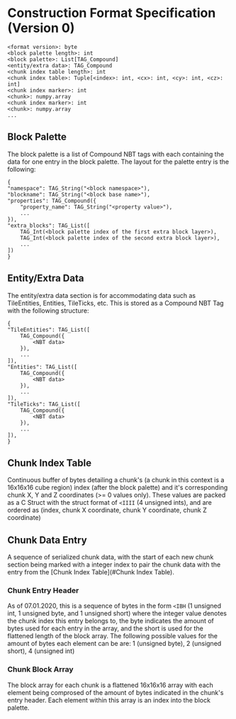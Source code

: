 # Construction Format Specification (Version 0)

    <format version>: byte
    <block palette length>: int
    <block palette>: List[TAG_Compound]
    <entity/extra data>: TAG_Compound
    <chunk index table length>: int
    <chunk index table>: Tuple[<index>: int, <cx>: int, <cy>: int, <cz>: int]
    <chunk index marker>: int
    <chunk>: numpy.array
    <chunk index marker>: int
    <chunk>: numpy.array
    ...

## Block Palette 
The block palette is a list of Compound NBT tags with each containing the data for one entry in the block palette. The layout
for the palette entry is the following:
```
{
"namespace": TAG_String("<block namespace>"),
"blockname": TAG_String("<block base name>"),
"properties": TAG_Compound({
    "property_name": TAG_String("<property value>"),
    ...
}),
"extra_blocks": TAG_List([
    TAG_Int(<block palette index of the first extra block layer>),
    TAG_Int(<block palette index of the second extra block layer>),
    ...
])
}
```

## Entity/Extra Data
The entity/extra data section is for accommodating data such as TileEntities, Entities, TileTicks, etc. This is stored
as a Compound NBT Tag with the following structure:
```
{
"TileEntities": TAG_List([
    TAG_Compound({
        <NBT data>
    }),
    ...
]),
"Entities": TAG_List([
    TAG_Compound({
        <NBT data>
    }),
    ...
]),
"TileTicks": TAG_List([
    TAG_Compound({
        <NBT data>
    }),
    ...
]),
}
```

## Chunk Index Table
Continuous buffer of bytes detailing a chunk's (a chunk in this context is a 16x16x16 cube region) index 
(after the block palette) and it's corresponding chunk X, Y and Z coordinates (>= 0 values only). These values are 
packed as a C Struct with the struct format of `<IIII` (4 unsigned ints), and are ordered as (index, chunk X coordinate, chunk Y coordinate, chunk Z coordinate)

## Chunk Data Entry
A sequence of serialized chunk data, with the start of each new chunk section being marked with a integer index to pair 
the chunk data with the entry from the [Chunk Index Table](#Chunk Index Table). 

### Chunk Entry Header
As of 07.01.2020, this is a sequence of bytes
in the form `<IBH` (1 unsigned int, 1 unsigned byte, and 1 unsigned short) where the integer value denotes the chunk index this entry
belongs to, the byte indicates the amount of bytes used for each entry in the array, and the short is used for the flattened length of the block array.
The following possible values for the amount of bytes each element can be are: 1 (unsigned byte), 2 (unsigned short), 4 (unsigned int)

### Chunk Block Array
The block array for each chunk is a flattened 16x16x16 array with each element being comprosed of the amount of bytes indicated in the chunk's entry header.
Each element within this array is an index into the block palette.
